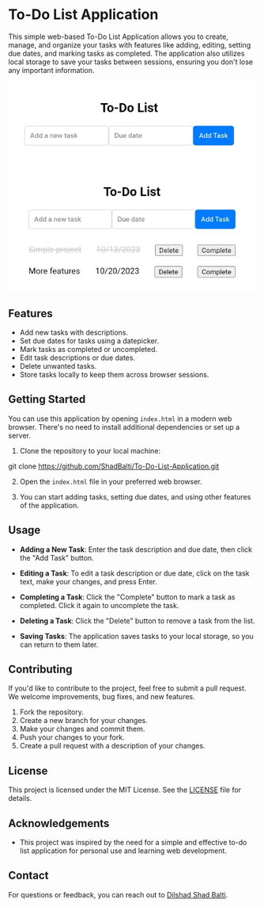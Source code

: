 # To-Do List Application

This simple web-based To-Do List Application allows you to create, manage, and organize your tasks with features like adding, editing, setting due dates, and marking tasks as completed. The application also utilizes local storage to save your tasks between sessions, ensuring you don't lose any important information.

![Screenshot](Screenshot_20231013-145359.jpg)
![Screenshot](Screenshot_20231013-145506.jpg)
## Features

- Add new tasks with descriptions.
- Set due dates for tasks using a datepicker.
- Mark tasks as completed or uncompleted.
- Edit task descriptions or due dates.
- Delete unwanted tasks.
- Store tasks locally to keep them across browser sessions.

## Getting Started

You can use this application by opening `index.html` in a modern web browser. There's no need to install additional dependencies or set up a server.

1. Clone the repository to your local machine:


git clone https://github.com/ShadBalti/To-Do-List-Application.git


2. Open the `index.html` file in your preferred web browser.

3. You can start adding tasks, setting due dates, and using other features of the application.

## Usage

- **Adding a New Task**: Enter the task description and due date, then click the "Add Task" button.

- **Editing a Task**: To edit a task description or due date, click on the task text, make your changes, and press Enter.

- **Completing a Task**: Click the "Complete" button to mark a task as completed. Click it again to uncomplete the task.

- **Deleting a Task**: Click the "Delete" button to remove a task from the list.

- **Saving Tasks**: The application saves tasks to your local storage, so you can return to them later.

## Contributing

If you'd like to contribute to the project, feel free to submit a pull request. We welcome improvements, bug fixes, and new features.

1. Fork the repository.
2. Create a new branch for your changes.
3. Make your changes and commit them.
4. Push your changes to your fork.
5. Create a pull request with a description of your changes.

## License

This project is licensed under the MIT License. See the [LICENSE](LICENSE) file for details.

## Acknowledgements

- This project was inspired by the need for a simple and effective to-do list application for personal use and learning web development.

## Contact

For questions or feedback, you can reach out to [Dilshad Shad Balti](https://github.com/ShadBalti).


